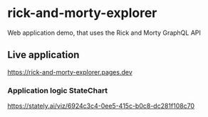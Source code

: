 # rick-and-morty-explorer
Web application demo, that uses the Rick and Morty GraphQL API

## Live application
https://rick-and-morty-explorer.pages.dev

### Application logic StateChart
https://stately.ai/viz/6924c3c4-0ee5-415c-b0c8-dc281f108c70
